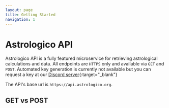 ```yaml
---
layout: page
title: Getting Started
navigation: 1
---
```



# Astrologico API

Astrologico API is a fully featured microservice for retrieving astrological calculations and data. All endpoints are `HTTPS` only and available via `GET` and `POST`. Automated key generation is currently not available but you can request a key at our [Discord server](https://discord.gg/jtaCURK){:target="_blank"}


The API's base url is `https://api.astrologico.org`. 


## GET vs POST

